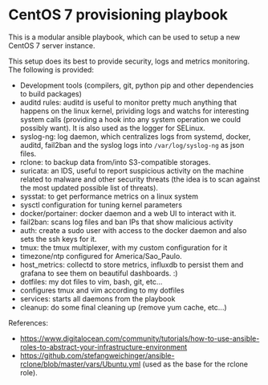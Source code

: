 # CentOS 7 provisioning playbook 

This is a modular ansible playbook, which can be used to setup a new CentOS 7 server instance. 

This setup does its best to provide security, logs and metrics monitoring. The following is provided: 

- Development tools (compilers, git, python pip and other dependencies to build packages)
- auditd rules: auditd is useful to monitor pretty much anything that happens on the linux kernel, prividing logs and watchs for interesting system calls (providing a hook into any system operation we could possibly want). It is also used as the logger for SELinux.
- syslog-ng: log daemon, which centralizes logs from systemd, docker, auditd, fail2ban and the syslog logs into `/var/log/syslog-ng` as json files.
- rclone: to backup data from/into S3-compatible storages.
- suricata: an IDS, useful to report suspicious activity on the machine related to malware and other security threats (the idea is to scan against the most updated possible list of threats). 
- sysstat: to get performance metrics on a linux system
- sysctl configuration for tuning kernel parameters 
- docker/portainer: docker daemon and a web UI to interact with it. 
- fail2ban: scans log files and ban IPs that show malicious activity
- auth: create a sudo user with access to the docker daemon and also sets the ssh keys for it. 
- tmux: the tmux multiplexer, with my custom configuration for it 
- timezone/ntp configured for America/Sao_Paulo.
- host_metrics: collectd to store metrics, influxdb to persist them and grafana to see them on beautiful dashboards. :) 
- dotfiles: my dot files to vim, bash, git, etc...
- configures tmux and vim according to my dotfiles
- services: starts all daemons from the playbook 
- cleanup: do some final cleaning up (remove yum cache, etc...)

References: 
- https://www.digitalocean.com/community/tutorials/how-to-use-ansible-roles-to-abstract-your-infrastructure-environment
- https://github.com/stefangweichinger/ansible-rclone/blob/master/vars/Ubuntu.yml (used as the base for the rclone role).

